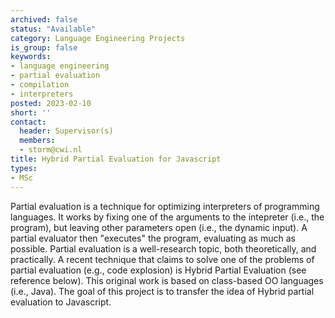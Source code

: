 ```yaml
---
archived: false
status: "Available"
category: Language Engineering Projects
is_group: false
keywords:
- language engineering
- partial evaluation
- compilation
- interpreters
posted: 2023-02-10
short: ''
contact:
  header: Supervisor(s)
  members:
  - storm@cwi.nl
title: Hybrid Partial Evaluation for Javascript
types:
- MSc
---
```


Partial evaluation is a technique for optimizing interpreters of programming languages. It works by fixing one of the arguments to the intepreter (i.e., the program), but leaving other parameters open (i.e., the dynamic input). A partial evaluator then "executes" the program, evaluating as much as possible. Partial evaluation is a well-research topic, both theoretically, and practically. A recent technique that claims to solve one of the problems of partial evaluation (e.g., code explosion) is Hybrid Partial Evaluation (see reference below). This original work is based on class-based OO languages (i.e., Java). The goal of this project is to transfer the idea of Hybrid partial evaluation to Javascript.
